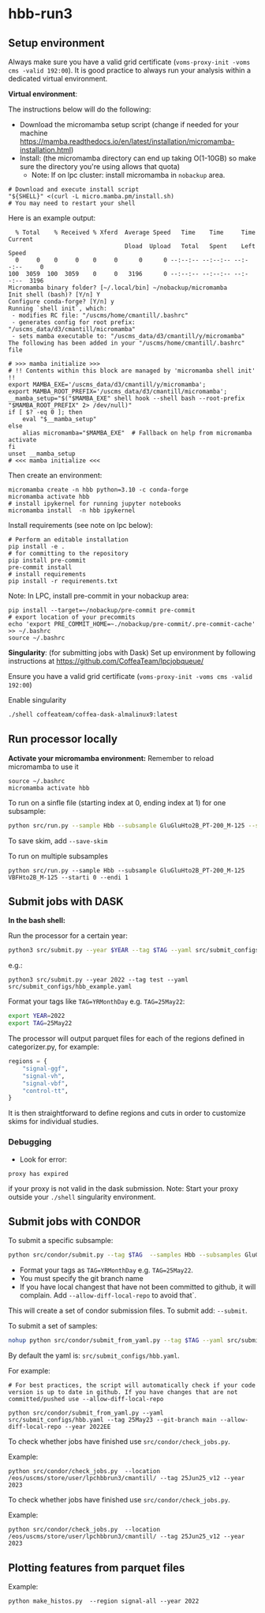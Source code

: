 # hbb-run3

## Setup environment

Always make sure you have a valid grid certificate (`voms-proxy-init -voms cms -valid 192:00`).
It is good practice to always run your analysis within a dedicated virtual environment.

**Virtual environment**:

The instructions below will do the following:

- Download the micromamba setup script (change if needed for your machine https://mamba.readthedocs.io/en/latest/installation/micromamba-installation.html)
- Install: (the micromamba directory can end up taking O(1-10GB) so make sure the directory you're using allows that quota)
    - Note: If on lpc cluster: install micromamba in `nobackup` area.

```
# Download and execute install script
"${SHELL}" <(curl -L micro.mamba.pm/install.sh)
# You may need to restart your shell
```

Here is an example output:
```
  % Total    % Received % Xferd  Average Speed   Time    Time     Time  Current
                                 Dload  Upload   Total   Spent    Left  Speed
  0     0    0     0    0     0      0      0 --:--:-- --:--:-- --:--:--     0
100  3059  100  3059    0     0   3196      0 --:--:-- --:--:-- --:--:--  3196
Micromamba binary folder? [~/.local/bin] ~/nobackup/micromamba
Init shell (bash)? [Y/n] Y
Configure conda-forge? [Y/n] y
Running `shell init`, which:
 - modifies RC file: "/uscms/home/cmantill/.bashrc"
 - generates config for root prefix: "/uscms_data/d3/cmantill/micromamba"
 - sets mamba executable to: "/uscms_data/d3/cmantill/y/micromamba"
The following has been added in your "/uscms/home/cmantill/.bashrc" file

# >>> mamba initialize >>>
# !! Contents within this block are managed by 'micromamba shell init' !!
export MAMBA_EXE='/uscms_data/d3/cmantill/y/micromamba';
export MAMBA_ROOT_PREFIX='/uscms_data/d3/cmantill/micromamba';
__mamba_setup="$("$MAMBA_EXE" shell hook --shell bash --root-prefix "$MAMBA_ROOT_PREFIX" 2> /dev/null)"
if [ $? -eq 0 ]; then
    eval "$__mamba_setup"
else
    alias micromamba="$MAMBA_EXE"  # Fallback on help from micromamba activate
fi
unset __mamba_setup
# <<< mamba initialize <<<
```

Then create an environment:
```
micromamba create -n hbb python=3.10 -c conda-forge
micromamba activate hbb
# install ipykernel for running jupyter notebooks
micromamba install  -n hbb ipykernel
```

Install requirements (see note on lpc below):
```
# Perform an editable installation
pip install -e .
# for committing to the repository
pip install pre-commit
pre-commit install
# install requirements
pip install -r requirements.txt
```

Note:
In LPC, install pre-commit in your nobackup area:
```
pip install --target=~/nobackup/pre-commit pre-commit
# export location of your precommits
echo 'export PRE_COMMIT_HOME=~./nobackup/pre-commit/.pre-commit-cache' >> ~/.bashrc
source ~/.bashrc
```

**Singularity**: (for submitting jobs with Dask)
Set up environment by following instructions at https://github.com/CoffeaTeam/lpcjobqueue/

Ensure you have a valid grid certificate (`voms-proxy-init -voms cms -valid 192:00`)

Enable singularity
```bash
./shell coffeateam/coffea-dask-almalinux9:latest
```



## Run processor locally

**Activate your micromamba environment:**
Remember to reload micromamba to use it
```
source ~/.bashrc
micromamba activate hbb
```

To run on a sinfle file (starting index at 0, ending index at 1) for one subsample:
```bash
python src/run.py --sample Hbb --subsample GluGluHto2B_PT-200_M-125 --starti 0 --endi 1
```
To save skim, add `--save-skim`

To run on multiple subsamples
```
python src/run.py --sample Hbb --subsample GluGluHto2B_PT-200_M-125  VBFHto2B_M-125 --starti 0 --endi 1
```

## Submit jobs with DASK

**In the bash shell:**

Run the processor for a certain year:
```bash
python3 src/submit.py --year $YEAR --tag $TAG --yaml src/submit_configs/hbb_example.yaml
```
e.g.:
```
python3 src/submit.py --year 2022 --tag test --yaml src/submit_configs/hbb_example.yaml
```

Format your tags like `TAG=YRMonthDay` e.g. `TAG=25May22`:
```bash
export YEAR=2022
export TAG=25May22
```

The processor will output parquet files for each of the regions defined in categorizer.py, for example:

```python
regions = {
    "signal-ggf",
    "signal-vh",
    "signal-vbf",
    "control-tt",
}
```
It is then straightforward to define regions and cuts in order to customize skims for individual studies.

### Debugging

- Look for error:
```
proxy has expired
```
if your proxy is not valid in the dask submission.
Note: Start your proxy outside your `./shell` singularity environment.


## Submit jobs with CONDOR

To submit a specific subsample:
```bash
python src/condor/submit.py --tag $TAG  --samples Hbb --subsamples GluGluHto2B_PT-200_M-125 --git-branch main  --allow-diff-local-repo --submit
```
- Format your tags as `TAG=YRMonthDay` e.g. `TAG=25May22`.
- You must specify the git branch name
- If you have local changest that have not been committed to github, it will complain. Add `--allow-diff-local-repo` to avoid that`.

This will create a set of condor submission files. To submit add: `--submit`.

To submit a set of samples:
```bash
nohup python src/condor/submit_from_yaml.py --tag $TAG --yaml src/submit_configs/${YAML}.yaml --year $YEAR --git-branch main --nano-version v12 --submit &> tmp/submitout.txt &
```

By default the yaml is: `src/submit_configs/hbb.yaml`.

For example:
```
# For best practices, the script will automatically check if your code version is up to date in github. If you have changes that are not committed/pushed use --allow-diff-local-repo

python src/condor/submit_from_yaml.py --yaml src/submit_configs/hbb.yaml --tag 25May23 --git-branch main --allow-diff-local-repo --year 2022EE
```

To check whether jobs have finished use `src/condor/check_jobs.py`.

Example:
```
python src/condor/check_jobs.py  --location /eos/uscms/store/user/lpchbbrun3/cmantill/ --tag 25Jun25_v12 --year 2023
```

To check whether jobs have finished use `src/condor/check_jobs.py`.

Example:
```
python src/condor/check_jobs.py  --location /eos/uscms/store/user/lpchbbrun3/cmantill/ --tag 25Jun25_v12 --year 2023
```
## Plotting features from parquet files

Example:
```
python make_histos.py  --region signal-all --year 2022
```
